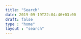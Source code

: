 ```yaml
---
title: "Search"
date: 2019-09-19T22:04:46+03:00
draft: false
type : "home"
layout : "search"
---
```

